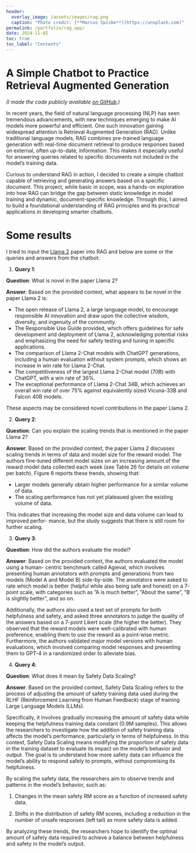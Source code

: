```yaml
---
header:
  overlay_image: /assets/images/rag.png
  caption: "Photo credit: [**Marcus Spiske**](https://unsplash.com)"
permalink: /portfolio/rag_app/
date: 2024-11-02
toc: true
toc_label: "Contents"
---
```


# A Simple Chatbot to Practice Retrieval Augmented Generation

*(I made the code publicly available [on GitHub][1].)*

In recent years, the field of natural language processing (NLP) has seen tremendous advancements, with new techniques emerging to make AI models more powerful and efficient. One such innovation gaining widespread attention is Retrieval Augmented Generation (RAG). Unlike traditional language models, RAG combines pre-trained language generation with real-time document retrieval to produce responses based on external, often up-to-date, information. This makes it especially useful for answering queries related to specific documents not included in the model’s training data.

Curious to understand RAG in action, I decided to create a simple chatbot capable of retrieving and generating answers based on a specific document. This project, while basic in scope, was a hands-on exploration into how RAG can bridge the gap between static knowledge in model training and dynamic, document-specific knowledge. Through this, I aimed to build a foundational understanding of RAG principles and its practical applications in developing smarter chatbots.

# Some results
I tried to input the [Llama 2][2] paper into RAG and below are some or the queries and answers from the chatbot:

1. **Query 1**:

**Question**: What is novel in the paper Llama 2?

**Answer**: Based on the provided context, what appears to be novel in the paper Llama 2 is:
* The open release of Llama 2, a large language model, to encourage responsible AI innovation and draw upon the collective wisdom, diversity, and ingenuity of the community.
* The Responsible Use Guide provided, which offers guidelines for safe development and deployment of Llama 2, acknowledging potential risks and emphasizing the need for safety testing and tuning in specific applications. 
* The comparison of Llama 2-Chat models with ChatGPT generations, including a human evaluation without system prompts, which shows an increase in win rate for Llama 2-Chat.
* The competitiveness of the largest Llama 2-Chat model (70B) with ChatGPT, with a win rate of 36%. 
* The exceptional performance of Llama 2-Chat 34B, which achieves an overall win rate of over 75% against equivalently sized Vicuna-33B and Falcon 40B models.

These aspects may be considered novel contributions in the paper Llama 2.

2. **Query 2**:

**Question**: Can you explain the scaling trends that is mentioned in the paper Llama 2?

**Answer**: Based on the provided context, the paper Llama 2 discusses scaling trends in terms of data and model size for the reward model. The authors fine-tuned different model sizes on an increasing amount of the reward model data collected each week (see Table 26 for details on volume per batch). Figure 6 reports these trends, showing that:
* Larger models generally obtain higher performance for a similar volume of data. 
* The scaling performance has not yet plateaued given the existing volume of data.

This indicates that increasing the model size and data volume can lead to improved perfor- mance, but the study suggests that there is still room for further scaling.

3. **Query 3**:

**Question**: How did the authors evaluate the model?

**Answer**: Based on the provided context, the authors evaluated the model using a human- centric benchmark called Agieval, which involves presenting human annotators with prompts and generations from two models (Model A and Model B) side-by-side. The annotators were asked to rate which model is better (helpful while also being safe and honest) on a 7-point scale, with categories such as ”A is much better”, ”About the same”, ”B is slightly better”, and so on.

Additionally, the authors also used a test set of prompts for both helpfulness and safety, and asked three annotators to judge the quality of the answers based on a 7-point Likert scale (the higher the better). They observed that the reward models were well-calibrated with human preference, enabling them to use the reward as a point-wise metric. Furthermore, the authors validated major model versions with human evaluations, which involved comparing model responses and presenting them to GPT-4 in a randomized order to alleviate bias.

4. **Query 4**:

**Question**: What does it mean by Safety Data Scaling?

**Answer**: Based on the provided context, Safety Data Scaling refers to the process of adjusting the amount of safety training data used during the RLHF (Reinforcement Learning from Human Feedback) stage of training Large Language Models (LLMs).

Specifically, it involves gradually increasing the amount of safety data while keeping the helpfulness training data constant (0.9M samples). This allows the researchers to investigate how the addition of safety training data affects the model’s performance, particularly in terms of helpfulness.
In this context, Safety Data Scaling means modifying the proportion of safety data in the training dataset to evaluate its impact on the model’s behavior and output. The goal is to understand how more safety data can influence the model’s ability to respond safely to prompts, without compromising its helpfulness.

By scaling the safety data, the researchers aim to observe trends and patterns in the model’s behavior, such as:

1. Changes in the mean safety RM score as a function of increased safety data.

2. Shifts in the distribution of safety RM scores, including a reduction in the number of unsafe responses (left tail) as more safety data is added.

By analyzing these trends, the researchers hope to identify the optimal amount of safety data required to achieve a balance between helpfulness and safety in the model’s output.


<!------------------------------- FOOTER ------------------------------------->

[1]: https://github.com/huukim136/rag_app
[2]: https://arxiv.org/pdf/2307.09288
